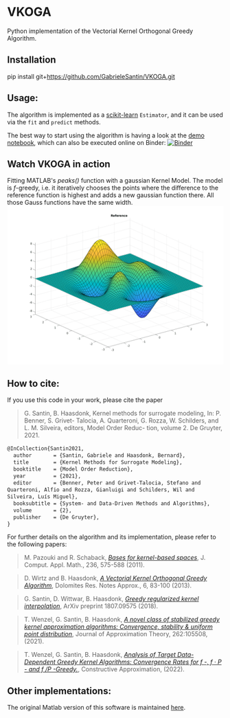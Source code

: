 # VKOGA
Python implementation of the Vectorial Kernel Orthogonal Greedy Algorithm.


## Installation

pip install git+https://github.com/GabrieleSantin/VKOGA.git



## Usage:
The algorithm is implemented as a [scikit-learn](https://scikit-learn.org/stable/) `Estimator`, and it can be used via the `fit` and `predict` methods.

The best way to start using the algorithm is having a look at the [demo notebook](demo.ipynb), which can also be executed online on Binder: [![Binder](https://mybinder.org/badge_logo.svg)](https://mybinder.org/v2/gh/GabrieleSantin/VKOGA/master?filepath=demo.ipynb)



## Watch VKOGA in action
Fitting MATLAB's *peaks()* function with a gaussian Kernel Model.
The model is *f*-greedy, i.e. it iteratively chooses the points where the difference to the reference function is highest and adds a new gaussian function there.
All those Gauss functions have the same width.
![](visualization.gif)


## How to cite:
If you use this code in your work, please cite the paper

> G. Santin, B. Haasdonk, Kernel methods for surrogate modeling, In: P. Benner, S. Grivet-
Talocia, A. Quarteroni, G. Rozza, W. Schilders, and L. M. Silveira, editors, Model Order Reduc-
tion, volume 2. De Gruyter, 2021.


```bibtex:
@InCollection{Santin2021,
  author       = {Santin, Gabriele and Haasdonk, Bernard},
  title        = {Kernel Methods for Surrogate Modeling},
  booktitle    = {Model Order Reduction},
  year         = {2021},
  editor       = {Benner, Peter and Grivet-Talocia, Stefano and Quarteroni, Alfio and Rozza, Gianluigi and Schilders, Wil and Silveira, Luís Miguel},
  booksubtitle = {System- and Data-Driven Methods and Algorithms},
  volume       = {2},
  publisher    = {De Gruyter},
}
```

For further details on the algorithm and its implementation, please refer to the following papers:

> M. Pazouki and R. Schaback, [_Bases for kernel-based spaces_](https://www.sciencedirect.com/science/article/pii/S0377042711002688), J. Comput. Appl. Math., 236, 575-588 (2011).

> D. Wirtz and B. Haasdonk, [_A Vectorial Kernel Orthogonal Greedy Algorithm_](https://drna.padovauniversitypress.it/2013/specialissue/10), Dolomites Res. Notes Approx., 6, 83-100 (2013). 

> G. Santin, D. Wittwar, B. Haasdonk, [_Greedy regularized kernel interpolation_](https://arxiv.org/abs/1807.09575), ArXiv preprint 1807.09575 (2018).

> T. Wenzel, G. Santin, B. Haasdonk, [_A novel class of stabilized greedy kernel approximation algorithms: Convergence, stability & uniform point distribution_](https://www.sciencedirect.com/science/article/abs/pii/S0021904520301441), Journal of Approximation Theory, 262:105508, (2021).

> T. Wenzel, G. Santin, B. Haasdonk, [_Analysis of Target Data-Dependent Greedy Kernel Algorithms: Convergence Rates for f -, f · P - and f /P -Greedy._](https://link.springer.com/article/10.1007/s00365-022-09592-3), Constructive Approximation, (2022).

## Other implementations:
The original Matlab version of this software is maintained [here](https://gitlab.mathematik.uni-stuttgart.de/pub/ians-anm/vkoga).
